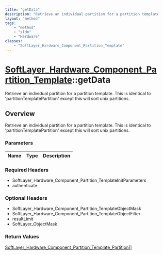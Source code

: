 ```yaml
---
title: "getData"
description: "Retrieve an individual partition for a partition template. This is identical to 'partitionTemplatePartition' except this... "
layout: "method"
tags:
    - "method"
    - "sldn"
    - "Hardware"
classes:
    - "SoftLayer_Hardware_Component_Partition_Template"
---
```

# [SoftLayer_Hardware_Component_Partition_Template](/reference/services/SoftLayer_Hardware_Component_Partition_Template)::getData

Retrieve an individual partition for a partition template. This is identical to 'partitionTemplatePartition' except this will sort unix partitions.


## Overview 
Retrieve an individual partition for a partition template. This is identical to 'partitionTemplatePartition' except this will sort unix partitions.

### Parameters 
|Name | Type | Description |
| --- | --- | --- |


### Required Headers
* SoftLayer_Hardware_Component_Partition_TemplateInitParameters
* authenticate

### Optional Headers
* SoftLayer_Hardware_Component_Partition_TemplateObjectMask
* SoftLayer_Hardware_Component_Partition_TemplateObjectFilter
* resultLimit
* SoftLayer_ObjectMask

### Return Values
<a href='/reference/datatypes/SoftLayer_Hardware_Component_Partition_Template_Partition'>SoftLayer_Hardware_Component_Partition_Template_Partition[] </a>

